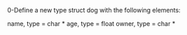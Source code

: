 0-Define a new type struct dog with the following elements:

name, type = char *
age, type = float
owner, type = char *